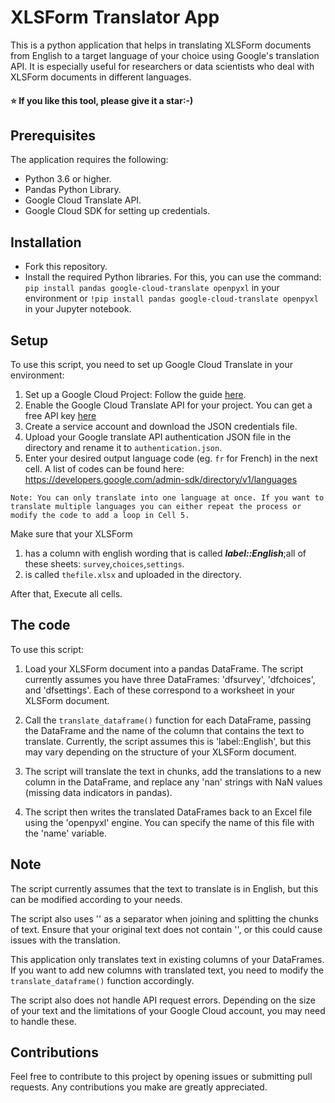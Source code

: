 # XLSForm Translator App

This is a python application that helps in translating XLSForm documents from English to a target language of your choice using Google's translation API. It is especially useful for researchers or data scientists who deal with XLSForm documents in different languages.


#### ⭐ If you like this tool, please give it a star:-)


## Prerequisites

The application requires the following:

- Python 3.6 or higher.
- Pandas Python Library.
- Google Cloud Translate API.
- Google Cloud SDK for setting up credentials.

## Installation

- Fork this repository.
- Install the required Python libraries. For this, you can use the command: `pip install pandas google-cloud-translate openpyxl` in your environment or `!pip install pandas google-cloud-translate openpyxl` in your Jupyter notebook.

## Setup

To use this script, you need to set up Google Cloud Translate in your environment:
1. Set up a Google Cloud Project: Follow the guide [here](https://cloud.google.com/translate/docs/setup).
2. Enable the Google Cloud Translate API for your project. You can get a free API key [here](https://cloud.google.com/docs/authentication/api-keys#console)
3. Create a service account and download the JSON credentials file.
4. Upload your Google translate API authentication JSON file in the directory and rename it to `authentication.json`.
5. Enter your desired output language code (eg. `fr` for French) in the next cell. A list of codes can be found here: https://developers.google.com/admin-sdk/directory/v1/languages
```
Note: You can only translate into one language at once. If you want to translate multiple languages you can either repeat the process or modify the code to add a loop in Cell 5.
```
Make sure that your XLSForm 
1. has a column with english wording that is called ***label::English***;all of these sheets: `survey`,`choices`,`settings`.
2. is called `thefile.xlsx` and uploaded in the directory.

After that, Execute all cells.


## The code

To use this script:

1. Load your XLSForm document into a pandas DataFrame. The script currently assumes you have three DataFrames: 'dfsurvey', 'dfchoices', and 'dfsettings'. Each of these correspond to a worksheet in your XLSForm document.

2. Call the `translate_dataframe()` function for each DataFrame, passing the DataFrame and the name of the column that contains the text to translate. Currently, the script assumes this is 'label::English', but this may vary depending on the structure of your XLSForm document.

3. The script will translate the text in chunks, add the translations to a new column in the DataFrame, and replace any 'nan' strings with NaN values (missing data indicators in pandas).

4. The script then writes the translated DataFrames back to an Excel file using the 'openpyxl' engine. You can specify the name of this file with the 'name' variable.

## Note

The script currently assumes that the text to translate is in English, but this can be modified according to your needs.

The script also uses '<sep>' as a separator when joining and splitting the chunks of text. Ensure that your original text does not contain '<sep>', or this could cause issues with the translation.

This application only translates text in existing columns of your DataFrames. If you want to add new columns with translated text, you need to modify the `translate_dataframe()` function accordingly.

The script also does not handle API request errors. Depending on the size of your text and the limitations of your Google Cloud account, you may need to handle these.

## Contributions

Feel free to contribute to this project by opening issues or submitting pull requests. Any contributions you make are greatly appreciated.
